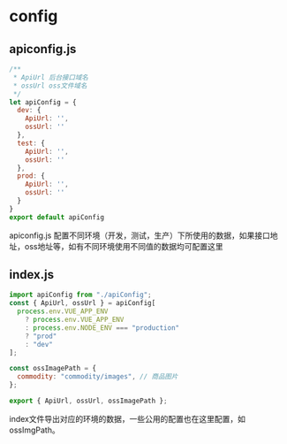 # config

## apiconfig.js

```js
/**
 * ApiUrl 后台接口域名
 * ossUrl oss文件域名
 */
let apiConfig = {
  dev: {
    ApiUrl: '',
    ossUrl: ''
  },
  test: {
    ApiUrl: '',
    ossUrl: ''
  },
  prod: {
    ApiUrl: '',
    ossUrl: ''
  }
}
export default apiConfig

```
apiconfig.js 配置不同环境（开发，测试，生产）下所使用的数据，如果接口地址，oss地址等，如有不同环境使用不同值的数据均可配置这里

## index.js

```js
import apiConfig from "./apiConfig";
const { ApiUrl, ossUrl } = apiConfig[
  process.env.VUE_APP_ENV
    ? process.env.VUE_APP_ENV
    : process.env.NODE_ENV === "production"
    ? "prod"
    : "dev"
];

const ossImagePath = {
  commodity: "commodity/images", // 商品图片
};

export { ApiUrl, ossUrl, ossImagePath };

```
index文件导出对应的环境的数据，一些公用的配置也在这里配置，如ossImgPath。